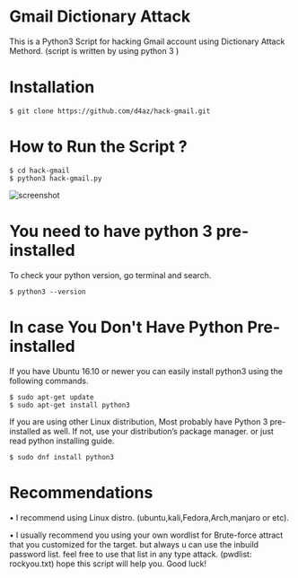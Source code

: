 # Gmail Dictionary Attack

This is a Python3 Script for hacking Gmail account using Dictionary Attack Methord.
(script is written by using python 3 )



# Installation

    $ git clone https://github.com/d4az/hack-gmail.git


# How to Run the Script ? 

    $ cd hack-gmail
    $ python3 hack-gmail.py
    
![screenshot](https://github.com/d4az/hack-gmail/blob/master/demo/demo3.png)
         

# You need to have python 3 pre-installed
To check your python version, go terminal and search.

    $ python3 --version
    

# In case You Don't Have Python Pre-installed

If you have Ubuntu 16.10 or newer you can easily install python3 using the following commands. 

    $ sudo apt-get update
    $ sudo apt-get install python3
         
If you are using other Linux distribution, Most probably have Python 3 pre-installed as well. If not, use your
distribution’s package manager. or just read python installing guide.  


    $ sudo dnf install python3


# Recommendations

• I recommend using Linux distro. (ubuntu,kali,Fedora,Arch,manjaro or etc).

• I usually recommend you using your own wordlist for Brute-force attract that you customized for the target.
  but always u can use the inbuild password list. feel free to use that list in any type attack. (pwdlist: rockyou.txt) 
  hope this script will help you. Good luck! 


   

